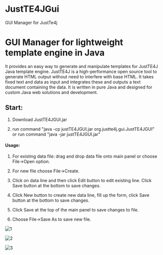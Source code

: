 # JustTE4JGui
GUI Manager for JustTe4j

# GUI Manager for lightweight template engine in Java

It provides an easy way to generate and manipulate templates for JustTE4J Java template engine. JustTE4J is a high-performance open source tool to generate HTML output without need to interfere with base HTML. It takes fixed text and data as input and integrates these and outputs a text document containing the data. It is written in pure Java and designed for custom Java web solutions and development.

## Start:

1) Download JustTE4JGUI.jar

2) run command "java -cp justTE4JGUI.jar org.justte4j.gui.JustTE4JGUI" or run command "java -jar justTE4JGUI.jar"

#### Usage:

1) For existing data file: drag and drop data file onto main panel or choose File->Open option.

2) For new file choose File->Create.

3) Click on data line and then click Edit button to edit existing line. Click Save button at the bottom to save changes.

4) Click New button to create new data line, fill up the form, click Save button at the bottom to save changes.

5) Click Save at the top of the main panel to save changes to file.

6) Choose File->Save As to save new file.

![1](../master/img/1.jpg)

![2](../master/img/2.jpg)

![3](../master/img/3.jpg)
